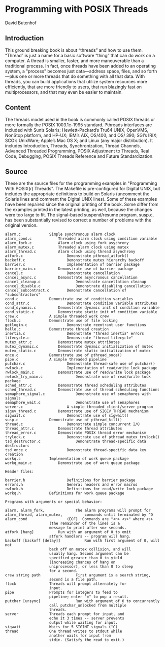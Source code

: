 # Programming with POSIX Threads
David Butenhof

## Introduction

This ground breaking book is about “threads” and how to use them. “Thread” is just a name for a basic software “thing” that can do work on a computer. A thread is smaller, faster, and more maneuverable than a traditional process. In fact, once threads have been added to an operating system, a "process" becomes just data—address space, files, and so forth—plus one or more threads that do something with all that data. With threads, you can build applications that utilize system resources more efficiently, that are more friendly to users, that run blazingly fast on multiprocessors, and that may even be easier to maintain. 

## Content 

The threads model used in the book is commonly called POSIX threads or more formally the POSIX 1003.1c–1995 standard. Pthreads interfaces are included with Sun’s Solaris; Hewlett-Packard’s Tru64 UNIX, OpenVMS, NonStop platform, and HP-UX; IBM’s AIX, OS/400, and OS/ 390; SGI’s IRIX; SCO’s UnixWare; Apple’s Mac OS X; and Linux (any major distribution). It includes Introduction, Threads, Synchronization, Thread Channels, Advanced Threaded Programming, POSIX Adjustment to Threads, Real Code, Debugging, POSIX Threads Reference and Future Standardization. 

## Source 

These are the source files for the programming examples in "Programming With POSIX(r) Threads". The Makefile is pre-configured for Digital UNIX, but includes the appropriate definitions to build on Solaris (uncomment the Solaris lines and comment the Digital UNIX lines).
Some of these examples have been repaired since the original printing of the book. Some differ from the examples printed in the latest printing, as well, because the changes were too large to fit. The signal-based suspend/resume program, susp.c, has been substantially revised to correct a number of problems with the original version.

    alarm.c				Simple synchronous alarm clock
    alarm_cond.c			Threaded alarm clock using condition variable
    alarm_fork.c			Alarm clock using fork asychrony
    alarm_mutex.c			Threaded alarm clock using mutex
    alarm_thread.c			Alarm clock using thread asynchrony
    atfork.c			        Demonstrate pthread_atfork()
    backoff.c			        Demonstrate mutex hierarchy backoff
    barrier.c			        Implementation of barrier package
    barrier_main.c			Demonstrate use of barrier package
    cancel.c			        Demonstrate cancellation
    cancel_async.c			Demonstrate asyncronous cancellation
    cancel_cleanup.c		        Demonstrate cancellation cleanup
    cancel_disable.c		        Demonstrate disabling cancellation
    cancel_subcontract.c		Demonstrate cancellation of "subcontractors"
    cond.c				Demonstrate use of condition variables
    cond_attr.c			        Demonstrate condition variable attributes
    cond_dynamic.c			Demonstrate dynamic init of condition variable
    cond_static.c			Demonstrate static init of condition variable
    crew.c				A simple threaded work crew
    flock.c				Demonstrate use of file locking
    getlogin.c			        Demonstrate reentrant user functions
    hello.c				Demonstrate thread creation
    inertia.c			        Demonstrate "thread inertia" errors
    lifecycle.c			        Demonstrate "thread lifecycle"
    mutex_attr.c			Demonstrate mutex attributes
    mutex_dynamic.c			Demonstrate dynamic initialization of mutex
    mutex_static.c			Demonstrate static initialization of mutex
    once.c				Demonstrate use of pthread_once()
    pipe.c				A simple threaded pipeline
    putchar.c			        Demonstrate thread-safe use of putchar()
    rwlock.c			        Implementation of read/write lock package
    rwlock_main.c			Demonstrate use of read/write lock package
    rwlock_try_main.c		        Demonstrate use of read/write lock package
    sched_attr.c			Demonstrate thread scheduling attributes
    sched_thread.c			Demonstrate use of thread scheduling functions
    semaphore_signal.c		        Demonstrate use of semaphores with signals
    semaphore_wait.c		        Demonstrate use of semaphores
    server.c			        A simple threaded client/server program
    sigev_thread.c			Demonstrate use of SIGEV_THREAD mechanism
    sigwait.c			        Demonstrate use of sigwait()
    susp.c				Demonstrate use of pthread_kill()
    thread.c			        Demonstrate simple concurrent I/O
    thread_attr.c			Demonstrate thread attributes
    thread_error.c			Demonstrate POSIX thread error mechanism
    trylock.c			        Demonstrate use of pthread_mutex_trylock()
    tsd_destructor.c		        Demonstrate thread-specific data destructors
    tsd_once.c			        Demonstrate thread-specific data key creation
    workq.c				Implementation of work queue package
    workq_main.c			Demonstrate use of work queue package

    Header files:

    barrier.h			        Definitions for barrier package
    errors.h			        General headers and error macros
    rwlock.h			        Definitions for read/write lock package
    workq.h				Definitions for work queue package

    Programs with arguments or special behavior:

    alarm, alarm_fork,		        The alarm programs will prompt for
    alarm_thread, alarm_mutex,	        commands until terminated by ^D
    alarm_cond			        (EOF). Commands are "<n> <s>" where <s>
				        (the remainder of the line) is a
				        message to print after <n> seconds.
    atfork [hang]			Run with an argument of 0 to omit
				        atfork handlers -- program will hang.
    backoff [backoff [delay]]	        Run with first argument of 0, will not
				        back off on mutex collision, and will
				        usually hang. Second argument can be
				        specified greater than 0 to yield
				        (increasing chances of hang on
				        uniprocessor), or less than 0 to sleep
				        for a second.
    crew string path		        First argument is a search string,
				        second is a file path.
    flock				Threads will prompt alternately for
				        input.
    pipe				Prompts for integers to feed to
				        pipeline; enter "=" to pop a result.
    putchar [unsync]		        Run with argument of 0 to concurrently
				        call putchar_unlocked from multiple
				        threads.
    server				Threads each prompt for input, and
				        echo it 3 times -- server prevents
				        output while waiting for input.
    sigwait				Waits for 5 SIGINT signals (^C)
    thread				One thread writes to stdout while
				        another waits for input from
				        stdin. (Satisfy the read to exit.)
